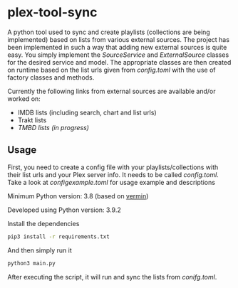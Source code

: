# plex-tool-sync

A python tool used to sync and create playlists (collections are being implemented) based on lists from various external sources. The project has been implemented in such a way that adding new external sources is quite easy. You simply implement the _SourceService_ and _ExternalSource_ classes for the desired service and model. The appropriate classes are then created on runtime based on the list urls given from _config.toml_ with the use of factory classes and methods.

Currently the following links from external sources are available and/or worked on:

-   IMDB lists (including search, chart and list urls)
-   Trakt lists
-   _TMBD lists (in progress)_

## Usage

First, you need to create a config file with your playlists/collections with their list urls and your Plex server info. It needs to be called _config.toml_. Take a look at _configexample.toml_ for usage example and descriptions

Minimum Python version: 3.8 (based on [vermin](https://pypi.org/project/vermin/))

Developed using Python version: 3.9.2

Install the dependencies

```sh
pip3 install -r requirements.txt
```

And then simply run it

```sh
python3 main.py
```

After executing the script, it will run and sync the lists from _conifg.toml_.

